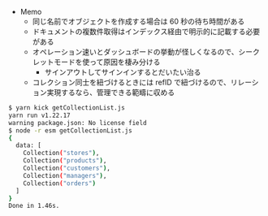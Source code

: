 - Memo
  - 同じ名前でオブジェクトを作成する場合は 60 秒の待ち時間がある
  - ドキュメントの複数件取得はインデックス経由で明示的に記載する必要がある
  - オペレーション速いとダッシュボードの挙動が怪しくなるので、シークレットモードを使って原因を棲み分ける
    - サインアウトしてサインインするとだいたい治る
  - コレクション同士を紐づけるときには refID で紐づけるので、リレーション実現するなら、管理できる範疇に収める

```bash
$ yarn kick getCollectionList.js
yarn run v1.22.17
warning package.json: No license field
$ node -r esm getCollectionList.js
{
  data: [
    Collection("stores"),
    Collection("products"),
    Collection("customers"),
    Collection("managers"),
    Collection("orders")
  ]
}
Done in 1.46s.
```
